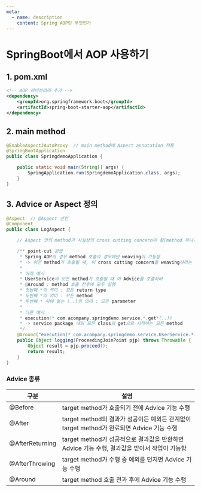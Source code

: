 ```yaml
---
meta:
  - name: description
    content: Spring AOP란 무엇인가
---
```

# SpringBoot에서 AOP 사용하기

## 1. pom.xml

```xml
<!-- AOP 라이브러리 추가 -->
<dependency>
    <groupId>org.springframework.boot</groupId>
    <artifactId>spring-boot-starter-aop</artifactId>
</dependency>
```

## 2. main method

```java
@EnableAspectJAutoProxy  // main method에 Aspect annotation 적용
@SpringBootApplication
public class SpringdemoApplication {

	public static void main(String[] args) {
		SpringApplication.run(SpringdemoApplication.class, args);
	}
}
```

## 3. Advice or Aspect 정의

```java
@Aspect  // @Aspect 선언
@Component
public class LogAspect {

    // Aspect 안의 method가 사실상의 cross cutting concern이 됨(method 하나가 Advice)

    /** point-cut 문법
     * Spring AOP의 경우 method 호출의 경우에만 weaving이 가능함
     * -> 어떤 method가 호출될 때, 이 cross cutting concern을 weaving하라는 내용
     *
     * 아래 예시
     * UserService의 모든 method가 호출될 때 이 Advice를 호출하라
     * @Around : method 호출 전후에 모두 실헹
     * 첫번째 *의 의미 : 모든 return type
     * 두번째 *의 의미 : 모든 method
     * 두번째 * 뒤에 붙는 (..)의 의미 : 모든 parameter
     *
     * 다른 예시
     * execution(* com.acompany.springdemo.service.*.get*(..))
     * -> service package 내의 모든 class의 get으로 시작하는 모든 method
     */
    @Around("execution(* com.acompany.springdemo.service.UserService.*(..))")
    public Object logging(ProceedingJoinPoint pjp) throws Throwable {
        Object result = pjp.proceed();
        return result;
    }
}
```

### Advice 종류

| 구분 | 설명 |
| --- | --- |
| @Before | target method가 호출되기 전에 Advice 기능 수행 |
| @After | target method의 결과가 성공이든 예외든 관계없이 target method가 완료되면 Advice 기능 수행 |
| @AfterReturning | target method가 성공적으로 결과값을 반환하면 Advice 기능 수행, 결과값을 받아서 작업이 가능함 |
| @AfterThrowing | target method가 수행 중 예외를 던지면 Advice 기능 수행 |
| @Around | target method 호출 전과 후에 Advice 기능 수행 |
